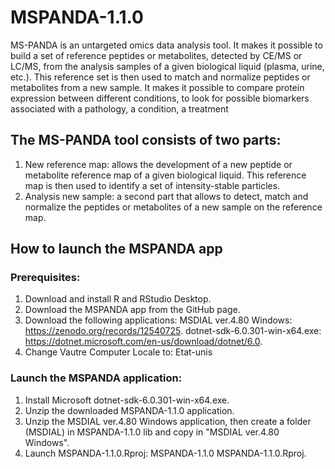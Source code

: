# MSPANDA-1.1.0
MS-PANDA is an untargeted omics data analysis tool.
It makes it possible to build a set of reference peptides or metabolites,
detected by CE/MS or LC/MS, from the analysis samples of a given biological liquid (plasma, urine, etc.).
This reference set is then used to match and normalize peptides or metabolites from a new sample.
It makes it possible to compare protein expression between different conditions,
to look for possible biomarkers associated with a pathology, a condition, a treatment
 
## The MS-PANDA tool consists of two parts:
1. New reference map: allows the development of a new peptide or metabolite reference map of a given biological liquid.
This reference map is then used to identify a set of intensity-stable particles.
2. Analysis new sample: a second part that allows to detect, match and normalize the peptides or metabolites of a new sample on the reference map.

## How to launch the MSPANDA app
### Prerequisites:
1. Download and install R and RStudio Desktop.
2. Download the MSPANDA app from the GitHub page.
3. Download the following applications:
	MSDIAL ver.4.80 Windows: https://zenodo.org/records/12540725.
	dotnet-sdk-6.0.301-win-x64.exe: https://dotnet.microsoft.com/en-us/download/dotnet/6.0.
4. Change Vautre Computer Locale to: Etat-unis

### Launch the MSPANDA application:
1. Install Microsoft dotnet-sdk-6.0.301-win-x64.exe.
2. Unzip the downloaded MSPANDA-1.1.0 application.
3. Unzip the MSDIAL ver.4.80 Windows application, then create a folder (MSDIAL) in MSPANDA-1.1.0 lib and copy in "MSDIAL ver.4.80 Windows".
4. Launch MSPANDA-1.1.0.Rproj: MSPANDA-1.1.0 MSPANDA-1.1.0.Rproj.

